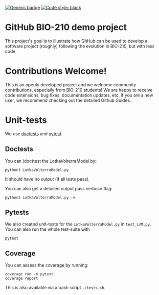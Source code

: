 [![Generic badge](https://img.shields.io/badge/Contributions-Welcome-brightgreen.svg)](README.md)
<a href="https://github.com/psf/black"><img alt="Code style: black" src="https://img.shields.io/badge/code%20style-black-000000.svg"></a>

# GitHub BIO-210 demo project 

This project's goal is to illustrate how GitHub can be used to develop a software project (roughly) following the evolution in BIO-210, but with less code.  

# Contributions Welcome! 

This is an openly developed project and we welcome community contributions, especially from BIO-210 students!
We are happy to receive code extensions, bug fixes, documentation updates, etc.
If you are a new user, we recommend checking out the detailed Github Guides.

# Unit-tests 

We use [doctests](https://docs.python.org/3/library/doctest.html) and [pytest](https://docs.pytest.org/en/6.2.x/contents.html). 

## Doctests

You can (doc)test the LotkaVolterraModel by:

```python3 LotkaVolterraModel.py ```

It should have no output (if all tests pass). 

You can also get a detailed output pass verbose flag:

```python3 LotkaVolterraModel.py -v```

## Pytests 

We also created unit-tests for the `LotkaVolterraModel.py` in `test_LVM.py`. You can also run the whole test-suite with 

```pytest```

## Coverage 

You can assess the coverage by running:

```
coverage run -m pytest
coverage report
```

This is also available via a bash script `./tests.sh`.